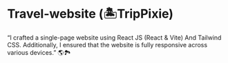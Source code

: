 # Travel-website (🏝️TripPixie)

“I crafted a single-page website using React JS (React & Vite) And Tailwind CSS. Additionally, I ensured that the website is fully responsive across various devices.” 🌎🏞️
